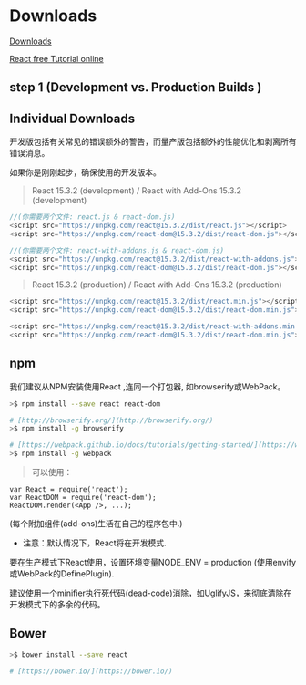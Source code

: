 # Downloads 

[Downloads](https://facebook.github.io/react/downloads.html)

[React free Tutorial online](https://egghead.io)


## step 1 (Development vs. Production Builds )


## Individual Downloads  

开发版包括有关常见的错误额外的警告，而量产版包括额外的性能优化和剥离所有错误消息。  

如果你是刚刚起步，确保使用的开发版本。  

> React 15.3.2 (development) / React with Add-Ons 15.3.2 (development)

```js
//(你需要两个文件: react.js & react-dom.js)  
<script src="https://unpkg.com/react@15.3.2/dist/react.js"></script>  
<script src="https://unpkg.com/react-dom@15.3.2/dist/react-dom.js"></script>  

//(你需要两个文件: react-with-addons.js & react-dom.js)  
<script src="https://unpkg.com/react@15.3.2/dist/react-with-addons.js"></script>  
<script src="https://unpkg.com/react-dom@15.3.2/dist/react-dom.js"></script>  
```

> React 15.3.2 (production) / React with Add-Ons 15.3.2 (production)

```js
<script src="https://unpkg.com/react@15.3.2/dist/react.min.js"></script>  
<script src="https://unpkg.com/react-dom@15.3.2/dist/react-dom.min.js"></script>  

<script src="https://unpkg.com/react@15.3.2/dist/react-with-addons.min.js"></script>  
<script src="https://unpkg.com/react-dom@15.3.2/dist/react-dom.min.js"></script>  
```

## npm 

我们建议从NPM安装使用React ,连同一个打包器, 如browserify或WebPack。

```sh
>$ npm install --save react react-dom

# [http://browserify.org/](http://browserify.org/)  
>$ npm install -g browserify

# [https://webpack.github.io/docs/tutorials/getting-started/](https://webpack.github.io/docs/tutorials/getting-started/)  
>$ npm install -g webpack
```

> 可以使用：

```code
var React = require('react');  
var ReactDOM = require('react-dom');  
ReactDOM.render(<App />, ...);  
``` 
(每个附加组件(add-ons)生活在自己的程序包中.)  

* 注意：默认情况下，React将在开发模式.  

要在生产模式下React使用，设置环境变量NODE_ENV = production (使用envify或WebPack的DefinePlugin).  

建议使用一个minifier执行死代码(dead-code)消除，如UglifyJS，来彻底清除在开发模式下的多余的代码。  


## Bower 

```sh
>$ bower install --save react

# [https://bower.io/](https://bower.io/)  
```
